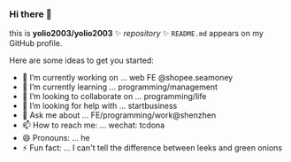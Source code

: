 ### Hi there 👋


this is **yolio2003/yolio2003** ✨ _repository_ ✨ `README.md` appears on my GitHub profile.

Here are some ideas to get you started:

- 🔭 I’m currently working on ... web FE @shopee.seamoney
- 🌱 I’m currently learning ... programming/management
- 👯 I’m looking to collaborate on ... programming/life
- 🤔 I’m looking for help with ... startbusiness
- 💬 Ask me about ... FE/programming/work@shenzhen
- 📫 How to reach me: ... wechat: tcdona
- 😄 Pronouns: ... he
- ⚡ Fun fact: ... I can't tell the difference between leeks and green onions


